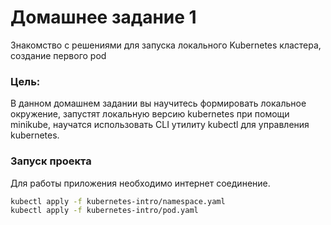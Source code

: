 # Домашнее задание 1

Знакомство с решениями для запуска локального Kubernetes кластера, создание первого pod

### Цель:
В данном домашнем задании вы научитесь формировать локальное окружение, запустят локальную версию kubernetes при помощи minikube, научатся использовать CLI утилиту kubectl для управления kubernetes.

### Запуск проекта

Для работы приложения необходимо интернет соединение.

```bash
kubectl apply -f kubernetes-intro/namespace.yaml
kubectl apply -f kubernetes-intro/pod.yaml
```
